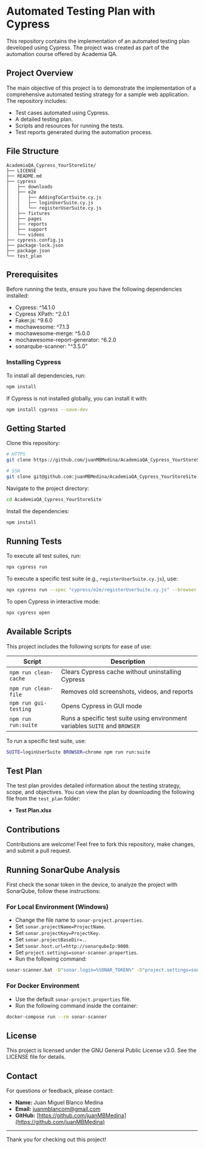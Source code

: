 # Automated Testing Plan with Cypress

This repository contains the implementation of an automated testing plan developed using Cypress. The project was created as part of the automation course offered by Academia QA.

## Project Overview

The main objective of this project is to demonstrate the implementation of a comprehensive automated testing strategy for a sample web application. The repository includes:

- Test cases automated using Cypress.
- A detailed testing plan.
- Scripts and resources for running the tests.
- Test reports generated during the automation process.

## File Structure
```
AcademiaQA_Cypress_YourStoreSite/
├── LICENSE
├── README.md
├── cypress
│   ├── downloads
│   ├── e2e
│   │   ├── AddingToCartSuite.cy.js
│   │   ├── loginUserSuite.cy.js
│   │   └── registerUserSuite.cy.js
│   ├── fixtures
│   ├── pages
│   ├── reports
│   ├── support
│   └── videos
├── cypress.config.js
├── package-lock.json
├── package.json
└── test_plan
```

## Prerequisites

Before running the tests, ensure you have the following dependencies installed:

- Cypress: ^14.1.0
- Cypress XPath: ^2.0.1
- Faker.js: ^9.6.0
- mochawesome: ^7.1.3
- mochawesome-merge: ^5.0.0
- mochawesome-report-generator: ^6.2.0
- sonarqube-scanner: "^3.5.0"

### Installing Cypress

To install all dependencies, run:

```bash
npm install
```

If Cypress is not installed globally, you can install it with:

```bash
npm install cypress --save-dev
```

## Getting Started

Clone this repository:
```bash
# HTTPS
git clone https://github.com/juanMBMedina/AcademiaQA_Cypress_YourStoreSite.git

# SSH
git clone git@github.com:juanMBMedina/AcademiaQA_Cypress_YourStoreSite.git
```

Navigate to the project directory:

```bash
cd AcademiaQA_Cypress_YourStoreSite
```

Install the dependencies:

```bash
npm install
```

## Running Tests

To execute all test suites, run:

```bash
npx cypress run
```

To execute a specific test suite (e.g., `registerUserSuite.cy.js`), use:

```bash
npx cypress run --spec "cypress/e2e/registerUserSuite.cy.js" --browser edge
```

To open Cypress in interactive mode:

```bash
npx cypress open
```

## Available Scripts

This project includes the following scripts for ease of use:

| Script | Description |
|---------|-------------|
| `npm run clean-cache` | Clears Cypress cache without uninstalling Cypress |
| `npm run clean-file` | Removes old screenshots, videos, and reports |
| `npm run gui-testing` | Opens Cypress in GUI mode |
| `npm run run:suite` | Runs a specific test suite using environment variables `SUITE` and `BROWSER` |

To run a specific test suite, use:

```bash
SUITE=loginUserSuite BROWSER=chrome npm run run:suite
```

## Test Plan

The test plan provides detailed information about the testing strategy, scope, and objectives. You can view the plan by downloading the following file from the `test_plan` folder:

- **Test Plan.xlsx**

## Contributions

Contributions are welcome! Feel free to fork this repository, make changes, and submit a pull request.


## Running SonarQube Analysis

First check the sonar token in the device, to analyze the project with SonarQube, follow these instructions:

### For Local Environment (Windows)
- Change the file name to `sonar-project.properties`.
- Set `sonar.projectName=ProjectName`.
- Set `sonar.projectKey=ProjectKey`.
- Set `sonar.projectBaseDir=.`.
- Set `sonar.host.url=http://sonarqubeIp:9000`.
- Set `project.settings=sonar-scanner.properties`.
- Run the following command:

```bash
sonar-scanner.bat -D"sonar.login=%SONAR_TOKEN%" -D"project.settings=sonar-scanner.properties" -D"sonar.projectBaseDir=."
```

### For Docker Environment
- Use the default `sonar-project.properties` file.
- Run the following command inside the container:

```bash
docker-compose run --rm sonar-scanner
```
## License

This project is licensed under the GNU General Public License v3.0. See the LICENSE file for details.

## Contact

For questions or feedback, please contact:

- **Name:** Juan Miguel Blanco Medina
- **Email:** juanmblancom@gmail.com
- **GitHub:** [https://github.com/juanMBMedina](https://github.com/juanMBMedina)

---

Thank you for checking out this project!
